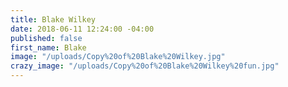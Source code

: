 ```yaml
---
title: Blake Wilkey
date: 2018-06-11 12:24:00 -04:00
published: false
first_name: Blake
image: "/uploads/Copy%20of%20Blake%20Wilkey.jpg"
crazy_image: "/uploads/Copy%20of%20Blake%20Wilkey%20fun.jpg"
---
```


